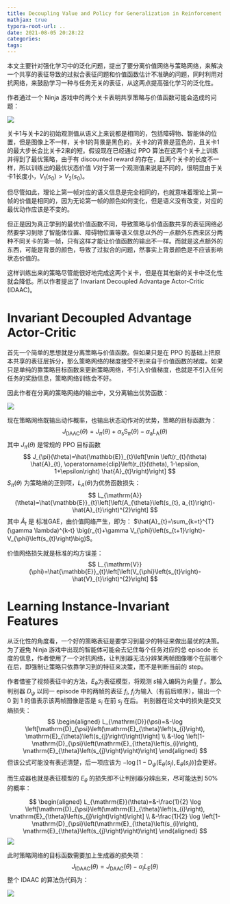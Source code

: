 ```yaml
---
title: Decoupling Value and Policy for Generalization in Reinforcement Learning
mathjax: true
typora-root-url: ..
date: 2021-08-05 20:28:22
categories:
tags:
---
```


本文主要针对强化学习中的泛化问题，提出了要分离价值网络与策略网络，来解决一个共享的表征导致的过拟合表征问题和价值函数估计不准确的问题，同时利用对抗网络，来鼓励学习一种与任务无关的表征，从这两点提高强化学习的泛化性。

<!--more-->

作者通过一个 Ninja 游戏中的两个关卡表明共享策略与价值函数可能会造成的问题：

![](/images/2021-08-05-Decoupling-Value-and-Policy-for-Generalization-in-Reinforcement-Learning/image-20210805221015802.png)

关卡1与关卡2的初始观测值从语义上来说都是相同的，包括障碍物、智能体的位置，但是图像上不一样，关卡1的背景是黑色的，关卡2的背景是蓝色的，且关卡1的最大步长会比关卡2来的短。假设现在已经通过 PPO 算法在这两个关卡上训练并得到了最优策略，由于有 discounted reward 的存在，且两个关卡的长度不一样，所以训练出的最优状态价值 $V$​​ 对于第一个观测值来说是不同的，很明显由于关卡1长度小，$V_1(s_0)>V_2(s_0)$​​ 。

但尽管如此，理论上第一帧对应的语义信息是完全相同的，也就意味着理论上第一帧的价值是相同的，因为无论第一帧的颜色如何变化，但是语义没有改变，对应的最优动作应该是不变的。

但正是因为真正学到的最优价值函数不同，导致策略与价值函数共享的表征网络必然要学习到除了智能体位置、障碍物位置等语义信息以外的一点额外东西来区分两种不同关卡的第一帧，只有这样才能让价值函数的输出不一样。而就是这点额外的东西，可能是背景的颜色，导致了过拟合的问题，然事实上背景颜色是不应该影响状态价值的。

这样训练出来的策略尽管能很好地完成这两个关卡，但是在其他新的关卡中泛化性就会降低。所以作者提出了 Invariant Decoupled Advantage Actor-Critic (IDAAC)。

# Invariant Decoupled Advantage Actor-Critic
首先一个简单的思想就是分离策略与价值函数。但如果只是在 PPO 的基础上把原本共享的表征层拆分，那么策略网络的梯度接受不到来自于价值函数的梯度。如果只是单纯的靠策略目标函数来更新策略网络，不引入价值梯度，也就是不引入任何任务的奖励信息，策略网络训练会不好。

因此作者在分离的策略网络的输出中，又分离输出优势函数：

![](/images/2021-08-05-Decoupling-Value-and-Policy-for-Generalization-in-Reinforcement-Learning/image-20210806095841009.png)

现在策略网络既输出动作概率，也输出状态动作对的优势，策略的目标函数为：
$$
J_{\mathrm{DAAC}}(\theta)=J_{\pi}(\theta)+\alpha_{\mathrm{s}} \mathrm{S}_{\pi}(\theta)-\alpha_{\mathrm{a}} L_{\mathrm{A}}(\theta)
$$
其中 $J_\pi(\theta)$ 是常规的 PPO 目标函数
$$
J_{\pi}(\theta)=\hat{\mathbb{E}}_{t}\left[\min \left(r_{t}(\theta) \hat{A}_{t}, \operatorname{clip}\left(r_{t}(\theta), 1-\epsilon, 1+\epsilon\right) \hat{A}_{t}\right)\right]
$$
$S_\pi(\theta)$ 为策略熵的正则项，$L_A(\theta)$​ 为优势函数损失：
$$
L_{\mathrm{A}}(\theta)=\hat{\mathbb{E}}_{t}\left[\left(A_{\theta}\left(s_{t}, a_{t}\right)-\hat{A}_{t}\right)^{2}\right]
$$
其中 $\hat{A}_t$​​ 是 标准GAE，由价值网络产生，即为： $\hat{A}_{t}=\sum_{k=t}^{T}(\gamma \lambda)^{k-t} \big(r_{t}+\gamma V_{\phi}\left(s_{t+1}\right)-V_{\phi}\left(s_{t}\right)\big)$​​ 。​​

价值网络损失就是标准的均方误差：
$$
L_{\mathrm{V}}(\phi)=\hat{\mathbb{E}}_{t}\left[\left(V_{\phi}\left(s_{t}\right)-\hat{V}_{t}\right)^{2}\right]
$$

# Learning Instance-Invariant Features

从泛化性的角度看，一个好的策略表征是要学习到最少的特征来做出最优的决策。为了避免 Ninja 游戏中出现的智能体可能会去记住每个任务对应的总 episode 长度的信息，作者使用了一个对抗网络，让判别器无法分辨某两帧图像哪个在前哪个在后，即强制让策略只依靠学习到的特征来决策，而不是判断当前的 step。

作者借鉴了视频表征中的方法，$E_\theta$​ 为表征模型，将观测 $s$​ 输入编码为向量 $f$​ 。那么判别器 $D_\psi$​ 以同一 episode 中的两帧的表征 $f_i,\  f_j$​​ 为输入（有前后顺序），输出一个 0 到 1 的值表示该两帧图像是否是 $s_i$ 在前 $s_j$ 在后。 判别器在论文中的损失是交叉熵损失：
$$
\begin{aligned}
L_{\mathrm{D}}(\psi)=&-\log \left[\mathrm{D}_{\psi}\left(\mathrm{E}_{\theta}\left(s_{i}\right), \mathrm{E}_{\theta}\left(s_{j}\right)\right)\right] \\
&-\log \left[1-\mathrm{D}_{\psi}\left(\mathrm{E}_{\theta}\left(s_{i}\right), \mathrm{E}_{\theta}\left(s_{j}\right)\right)\right]
\end{aligned}
$$
但该公式可能没有表述清楚，后一项应该为 $-\log \left[1-\mathrm{D}_{\psi}\left(\mathrm{E}_{\theta}\left(s_{j}\right), \mathrm{E}_{\theta}\left(s_{i}\right)\right)\right]$​ 会更好。

而生成器也就是表征模型的 $E_\theta$ 的损失即不让判别器分辨出来，尽可能达到 50% 的概率：

$$
\begin{aligned}
L_{\mathrm{E}}(\theta)=&-\frac{1}{2} \log \left[\mathrm{D}_{\psi}\left(\mathrm{E}_{\theta}\left(s_{i}\right), \mathrm{E}_{\theta}\left(s_{j}\right)\right)\right] \\
&-\frac{1}{2} \log \left[1-\mathrm{D}_{\psi}\left(\mathrm{E}_{\theta}\left(s_{i}\right), \mathrm{E}_{\theta}\left(s_{j}\right)\right)\right]
\end{aligned}
$$
![](/images/2021-08-05-Decoupling-Value-and-Policy-for-Generalization-in-Reinforcement-Learning/image-20210806101643407.png)

此时策略网络的目标函数需要加上生成器的损失项：
$$
J_{\mathrm{IDAAC}}(\theta)=J_{\mathrm{DAAC}}(\theta)-\alpha_{i} L_{\mathrm{E}}(\theta)
$$
整个 IDAAC 的算法伪代码为：

![](/images/2021-08-05-Decoupling-Value-and-Policy-for-Generalization-in-Reinforcement-Learning/image-20210806101819621.png)

